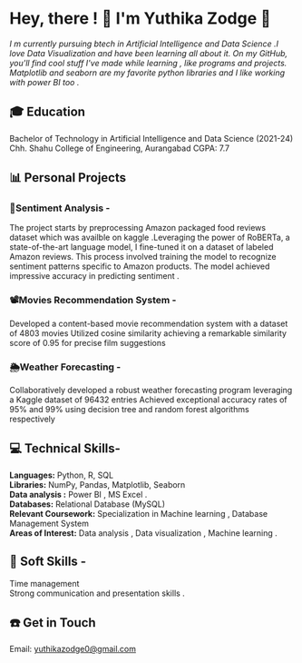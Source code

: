 # Hey, there ! 👋 I'm Yuthika Zodge 🌲 

*I m currently pursuing btech in Artificial Intelligence and Data Science .I love Data Visualization and have been learning all about it. On my GitHub, you'll find cool stuff I've made while learning , like programs and projects. Matplotlib and seaborn are my favorite python libraries and I like working with power BI too .* 


## 🎓 Education
Bachelor of Technology in Artificial Intelligence and Data Science (2021-24)
Chh. Shahu College of Engineering, Aurangabad
CGPA: 7.7 

## 📊 Personal Projects

### 💬Sentiment Analysis -
The project starts by preprocessing Amazon packaged food reviews dataset which was availble on kaggle .Leveraging the power of RoBERTa, a state-of-the-art language model, I fine-tuned it on a dataset of labeled Amazon reviews. This process involved training the model to recognize sentiment patterns specific to Amazon products. The model achieved impressive accuracy in predicting sentiment .

### 📽️Movies Recommendation System -
Developed a content-based movie recommendation system with a dataset of 4803 movies
Utilized cosine similarity achieving a remarkable similarity score of 0.95 for precise film suggestions

### 🌦️Weather Forecasting -
Collaboratively developed a robust weather forecasting program leveraging a Kaggle dataset of 96432 entries
Achieved exceptional accuracy rates of 95% and 99% using decision tree and random forest algorithms respectively

## 💻 Technical Skills-

**Languages:** Python, R, SQL \
**Libraries:**  NumPy, Pandas, Matplotlib, Seaborn\
**Data analysis :** Power BI , MS Excel .\
**Databases:** Relational Database (MySQL)\
**Relevant Coursework:** Specialization in Machine learning , Database Management System\
**Areas of Interest:** Data analysis , Data visualization , Machine learning .

## 🧠 Soft Skills -

Time management \
Strong communication and presentation skills .

## ☎️ Get in Touch

Email: yuthikazodge0@gmail.com


<!---
yuthika21z/yuthika21z is a ✨ special ✨ repository because its `README.md` (this file) appears on your GitHub profile.
You can click the Preview link to take a look at your changes.
--->
